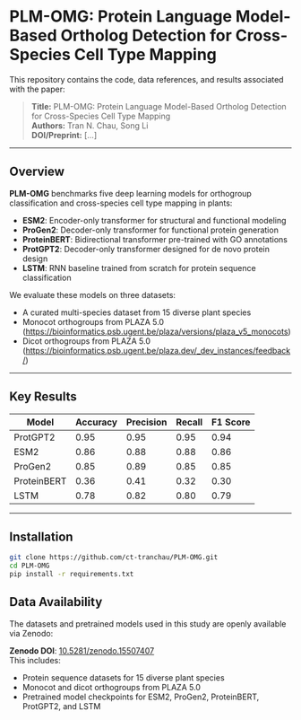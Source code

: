 # PLM-OMG: Protein Language Model-Based Ortholog Detection for Cross-Species Cell Type Mapping

This repository contains the code, data references, and results associated with the paper:

> **Title:** PLM-OMG: Protein Language Model-Based Ortholog Detection for Cross-Species Cell Type Mapping  
> **Authors:** Tran N. Chau, Song Li  
> **DOI/Preprint:** [...]

---

## Overview

**PLM-OMG** benchmarks five deep learning models for orthogroup classification and cross-species cell type mapping in plants:

- **ESM2**: Encoder-only transformer for structural and functional modeling  
- **ProGen2**: Decoder-only transformer for functional protein generation  
- **ProteinBERT**: Bidirectional transformer pre-trained with GO annotations  
- **ProtGPT2**: Decoder-only transformer designed for de novo protein design  
- **LSTM**: RNN baseline trained from scratch for protein sequence classification

We evaluate these models on three datasets:
- A curated multi-species dataset from 15 diverse plant species  
- Monocot orthogroups from PLAZA 5.0 (https://bioinformatics.psb.ugent.be/plaza/versions/plaza_v5_monocots) 
- Dicot orthogroups from PLAZA 5.0 (https://bioinformatics.psb.ugent.be/plaza.dev/_dev_instances/feedback/)

---

## Key Results

| Model        | Accuracy | Precision |  Recall | F1 Score |
|--------------|----------|-----------|---------|----------|
| ProtGPT2     | 0.95     | 0.95      | 0.95    | 0.94     |
| ESM2         | 0.86     | 0.88      | 0.88    | 0.86     |
| ProGen2      | 0.85     | 0.89      | 0.85    | 0.85     |
| ProteinBERT  | 0.36     | 0.41      | 0.32    | 0.30     |
| LSTM         | 0.78     | 0.82      | 0.80    | 0.79     |

---

## Installation

```bash
git clone https://github.com/ct-tranchau/PLM-OMG.git
cd PLM-OMG
pip install -r requirements.txt
```
## Data Availability

The datasets and pretrained models used in this study are openly available via Zenodo:

 **Zenodo DOI**: [10.5281/zenodo.15507407](https://doi.org/10.5281/zenodo.15507407)  
 This includes:
- Protein sequence datasets for 15 diverse plant species
- Monocot and dicot orthogroups from PLAZA 5.0
- Pretrained model checkpoints for ESM2, ProGen2, ProteinBERT, ProtGPT2, and LSTM
